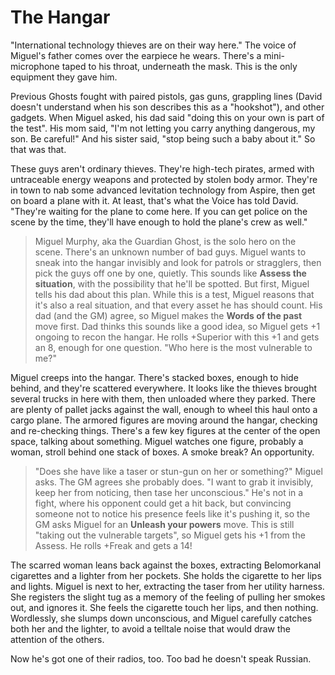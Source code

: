 <!-- TITLE: Lesson 3 -->
<!-- SUBTITLE: Miguel graduates as the next Ghost -->

# The Hangar
"International technology thieves are on their way here." The voice of Miguel's father comes over the earpiece he wears. There's a mini-microphone taped to his throat, underneath the mask. This is the only equipment they gave him.

Previous Ghosts fought with paired pistols, gas guns, grappling lines (David doesn't understand when his son describes this as a "hookshot"), and other gadgets. When Miguel asked, his dad said "doing this on your own is part of the test". His mom said, "I'm not letting you carry anything dangerous, my son. Be careful!" And his sister said, "stop being such a baby about it." So that was that.

These guys aren't ordinary thieves. They're high-tech pirates, armed with untraceable energy weapons and protected by stolen body armor. They're in town to nab some advanced levitation technology from Aspire, then get on board a plane with it. At least, that's what the Voice has told David. "They're waiting for the plane to come here. If you can get police on the scene by the time, they'll have enough to hold the plane's crew as well."

> Miguel Murphy, aka the Guardian Ghost, is the solo hero on the scene. There's an unknown number of bad guys. Miguel wants to sneak into the hangar invisibly and look for patrols or stragglers, then pick the guys off one by one, quietly. This sounds like **Assess the situation**, with the possibility that he'll be spotted. But first, Miguel tells his dad about this plan. While this is a test, Miguel reasons that it's also a real situation, and that every asset he has should count. His dad (and the GM) agree, so Miguel makes the **Words of the past** move first. Dad thinks this sounds like a good idea, so Miguel gets +1 ongoing to recon the hangar. He rolls +Superior with this +1 and gets an 8, enough for one question. "Who here is the most vulnerable to me?"

Miguel creeps into the hangar. There's stacked boxes, enough to hide behind, and they're scattered everywhere. It looks like the thieves brought several trucks in here with them, then unloaded where they parked. There are plenty of pallet jacks against the wall, enough to wheel this haul onto a cargo plane. The armored figures are moving around the hangar, checking and re-checking things. There's a few key figures at the center of the open space, talking about something. Miguel watches one figure, probably a woman, stroll behind one stack of boxes. A smoke break? An opportunity.

> "Does she have like a taser or stun-gun on her or something?" Miguel asks. The GM agrees she probably does. "I want to grab it invisibly, keep her from noticing, then tase her unconscious." He's not in a fight, where his opponent could get a hit back, but convincing someone not to notice his presence feels like it's pushing it, so the GM asks Miguel for an **Unleash your powers** move. This is still "taking out the vulnerable targets", so Miguel gets his +1 from the Assess. He rolls +Freak and gets a 14!

The scarred woman leans back against the boxes, extracting Belomorkanal cigarettes and a lighter from her pockets. She holds the cigarette to her lips and lights. Miguel is next to her, extracting the taser from her utility harness. She registers the slight tug as a memory of the feeling of pulling her smokes out, and ignores it. She feels the cigarette touch her lips, and then nothing. Wordlessly, she slumps down unconscious, and Miguel carefully catches both her and the lighter, to avoid a telltale noise that would draw the attention of the others.

Now he's got one of their radios, too. Too bad he doesn't speak Russian.

